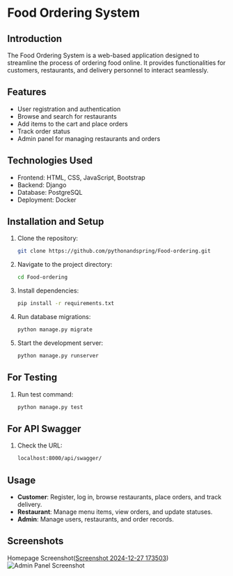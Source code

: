 # Food Ordering System

## Introduction
The Food Ordering System is a web-based application designed to streamline the process of ordering food online. It provides functionalities for customers, restaurants, and delivery personnel to interact seamlessly.

## Features
- User registration and authentication
- Browse and search for restaurants
- Add items to the cart and place orders
- Track order status
- Admin panel for managing restaurants and orders

## Technologies Used
- Frontend: HTML, CSS, JavaScript, Bootstrap
- Backend: Django
- Database: PostgreSQL
- Deployment: Docker

## Installation and Setup
1. Clone the repository:
   ```bash
   git clone https://github.com/pythonandspring/Food-ordering.git

2. Navigate to the project directory:
   ```bash
   cd Food-ordering

3. Install dependencies:
   ```bash
   pip install -r requirements.txt

4. Run database migrations:
   ```bash
   python manage.py migrate

5. Start the development server:
   ```bash
   python manage.py runserver

## For Testing
1. Run test command:
   ```bash
   python manage.py test

## For API Swagger
1. Check the URL:
   ```bash
   localhost:8000/api/swagger/

## Usage
- **Customer**: Register, log in, browse restaurants, place orders, and track delivery.
- **Restaurant**: Manage menu items, view orders, and update statuses.
- **Admin**: Manage users, restaurants, and order records.

## Screenshots
Homepage Screenshot([Screenshot 2024-12-27 173503](https://github.com/user-attachments/assets/cbf75f19-f989-44ef-8a01-4f2a3593506b))
![Admin Panel Screenshot](link-to-screenshot)
